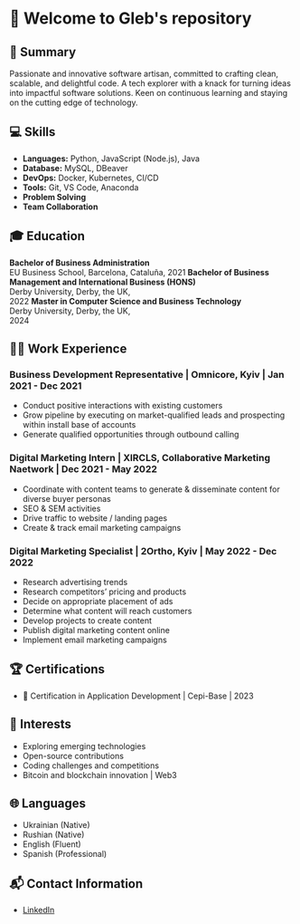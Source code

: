 # 🚀 Welcome to Gleb's repository 

## 🌟 Summary

Passionate and innovative software artisan, committed to crafting clean, scalable, and delightful code. A tech explorer with a knack for turning ideas into impactful software solutions. Keen on continuous learning and staying on the cutting edge of technology.

## 💻 Skills

- **Languages:** Python, JavaScript (Node.js), Java
- **Database:** MySQL, DBeaver
- **DevOps:** Docker, Kubernetes, CI/CD
- **Tools:** Git, VS Code, Anaconda
- **Problem Solving**
- **Team Collaboration**

## 🎓 Education

**Bachelor of Business Administration**  
EU Business School, Barcelona, Cataluña, 
2021 
**Bachelor of Business Management and International Business (HONS)**  
Derby University, Derby, the UK,  
2022
**Master in Computer Science and Business Technology**  
Derby University, Derby, the UK,  
2024

## 👨‍💻 Work Experience

### Business Development Representative | Omnicore, Kyiv | Jan 2021 - Dec 2021

- Conduct positive interactions with existing customers
- Grow pipeline by executing on market-qualified leads and prospecting within install base of accounts
- Generate qualified opportunities through outbound calling

### Digital Marketing Intern | XIRCLS, Collaborative Marketing Naetwork | Dec 2021 - May 2022

- Coordinate with content teams to generate & disseminate content for diverse buyer personas
- SEO & SEM activities
- Drive traffic to website / landing pages
- Create & track email marketing campaigns

### Digital Marketing Specialist | 2Ortho, Kyiv | May 2022 - Dec 2022

- Research advertising trends
- Research competitors’ pricing and products
- Decide on appropriate placement of ads
- Determine what content will reach customers
- Develop projects to create content
- Publish digital marketing content online
- Implement email marketing campaigns


## 🏆 Certifications

- 📜 Certification in Application Development | Cepi-Base | 2023

## 🚀 Interests

- Exploring emerging technologies
- Open-source contributions
- Coding challenges and competitions
- Bitcoin and blockchain innovation | Web3
  
## 🌐 Languages

- Ukrainian (Native)
- Rushian (Native)
- English (Fluent)
- Spanish (Professional)


## 📬 Contact Information

- [LinkedIn](https://www.linkedin.com/in/gleb-teperev-2f3/)



